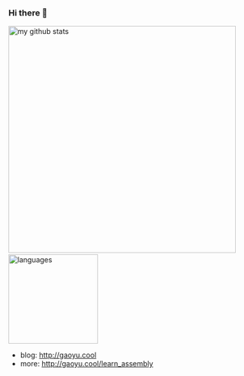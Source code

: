 ### Hi there 👋

<p align="left">
  <img src="https://github-readme-stats.vercel.app/api?username=gaoyuexit&show_icons=true&theme=cobalt" alt="my github stats" width="450"/>&nbsp;
  <img src="https://github-readme-stats.vercel.app/api/top-langs/?username=gaoyuexit&layout=compact&theme=cobalt" alt="languages" height="177">
</p>

- blog: http://gaoyu.cool
- more: http://gaoyu.cool/learn_assembly

<!--
**gaoyuexit/gaoyuexit** is a ✨ _special_ ✨ repository because its `README.md` (this file) appears on your GitHub profile.

Here are some ideas to get you started:

- 🔭 I’m currently working on ...
- 🌱 I’m currently learning ...
- 👯 I’m looking to collaborate on ...
- 🤔 I’m looking for help with ...
- 💬 Ask me about ...
- 📫 How to reach me: ...
- 😄 Pronouns: ...
- ⚡ Fun fact: ...
-->
